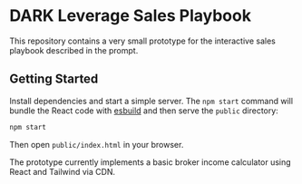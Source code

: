 # DARK Leverage Sales Playbook

This repository contains a very small prototype for the interactive sales playbook described in the prompt.

## Getting Started

Install dependencies and start a simple server. The `npm start` command will bundle the React code with [esbuild](https://esbuild.github.io/) and then serve the `public` directory:

```bash
npm start
```

Then open `public/index.html` in your browser.

The prototype currently implements a basic broker income calculator using React and Tailwind via CDN.
